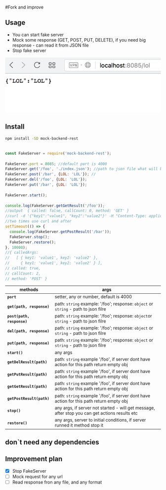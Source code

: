 #Fork and improve
## Usage

* You can start fake server
* Mock some response (GET, POST, PUT, DELETE), if you need big response - can read it from JSON file
* Stop fake server

<img src="./screen.png" width="550"/>

## Install
```sh
npm install -SD mock-backend-rest
```

```js

const FakeServer = require('mock-backend-rest');

FakeServer.port = 8085; //default port is 4000
FakeServer.get('/foo', './index.json'); //path to json file what will be response
FakeServer.post('/bar', {LOL: 'LOL'}); //
FakeServer.del('/foo', {LOL: 'LOL'});
FakeServer.put('/bar', {LOL: 'LOL'});

FakeServer.start();

console.log(FakeServer.getGetResult('/foo')); 
//output  { called: false, callCount: 0, method: 'GET' }
//curl -d '{"key1":"value1", "key2":"value2"}' -H "Content-Type: application/json" -X POST http://localhost:8085/bar
//two times use curl and after
setTimeout(() => {
  console.log(FakeServer.getPostResult('/bar'));
  FakeServer.stop();
  FakeServer.restore();
}, 10000);
//{ calledArgs:
//   [ { key1: 'value1', key2: 'value2' },
//     { key1: 'value1', key2: 'value2' } ],
// called: true,
// callCount: 2,
// method: 'POST' }
```

methods | args
--- | ---
**`port`** | setter, any or number, default is 4000
**`get(path, response)`** | path: `string` example: '/foo'; response: `object` or `string` - path to json filre
**`post(path, response)`** | path: `string` example: '/foo'; response: `object`or `string` - path to json filre
**`del(path, response)`** | path: `string` example: '/foo'; response: `object`  or `string` - path to json filre
**`put(path, response)`** | path: `string` example: '/foo'; response: `object` or `string` - path to json filre
**`start()`** | any args
**`getDelResult(path)`** | path: `string` example '/foo', if server dont have action for this path return empty obj
**`getPutResult(path)`** | path: `string` example '/foo', if server dont have action for this path return empty obj
**`getGetResult(path)`** | path: `string` example '/foo', if server dont have action for this path return empty obj
**`getPostResult(path)`** | path: `string` example '/foo', if server dont have action for this path return empty obj
**`stop()`** | any args, if server not started - will get message, after stop you can get actions results etc
**`restore()`** | any args, server to initial conditions, if server runned it method stop it
## don`t need any dependencies

## Improvement plan
 * [x] Stop FakeServer
 * [ ] Mock request for any url
 * [ ] Read response fron any file, and any format